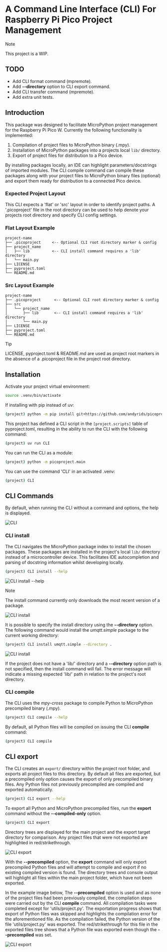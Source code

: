 # A Command Line Interface (CLI) For Raspberry Pi Pico Project Management

>[!NOTE]
> This project is a WIP.

## TODO

* Add CLI format command (mpremote).
* Add **--directory** option to CLI export command.
* Add CLI transfer command (mpremote).
* Add extra unit tests.

## Introduction

This package was designed to facilitate MicroPython project management for the Raspberry Pi Pico W. Currently the following functionality is implemented:

1. Compilation of project files to MicroPython binary (.mpy).
2. Installation of MicroPython packages into a projects local `lib/` directory.
3. Export of project files for distribution to a Pico device.

By installing packages locally, an IDE can highlight parameters/docstrings of imported modules. The CLI compile command can compile these packages along with your project files to MicroPython binary files (optional) and export them ready for distribution to a connected Pico device.

### Expected Project Layout

This CLI expects a 'flat' or 'src' layout in order to identify project paths. A '.picoproject' file in the root directory can be used to help denote your projects root directory and specify CLI config settings.

### Flat Layout Example

```text
project-name
├── .picoproject     <-- Optional CLI root directory marker & config
├── project_name
│   ├── lib          <-- CLI install command requires a 'lib' directory
│   └── main.py
├── LICENSE
├── pyproject.toml
└── README.md
```

### Src Layout Example

```text
project-name
├── .picoproject      <-- Optional CLI root directory marker & config
├── src
│   └── project_name
│       ├── lib       <-- CLI install command requires a 'lib' directory
│       └── main.py
├── LICENSE
├── pyproject.toml
└── README.md
```

>[!TIP]
> LICENSE, pyproject.toml & README.md are used as project root markers
> in the absence of a .picoproject file in the project root directory.

## Installation

Activate your project virtual environment:

```bash
source .venv/bin/activate
```

If installing with pip instead of uv:

```bash
(project) python -m pip install git+https://github.com/andyrids/picoproject.git
```

This project has defined a CLI script in the `[project.scripts]` table of pyproject.toml, resulting in the ability to run the CLI with the following command:

```bash
(project) uv run CLI
```

You can run the CLI as a module:

```bash
(project) python -m picoproject.main
```

You can use the command 'CLI' in an activated .venv:

```bash
(project) CLI
```

## CLI Commands

By default, when running the CLI without a command and options, the help is displayed.

![CLI](./docs/img/PICOPROJECT_CLI.png)

### CLI install

The CLI navigates the MicroPython package index to install the chosen packages. These packages are installed in
the project's local `lib/` directory instead of a microcontroller device. This facilitates IDE autocompletion
and parsing of docstring information whilst developing locally.

```bash
(project) CLI install --help
```

![CLI install --help](./docs/img/PICOPROJECT_INSTALL_HELP.png)

>[!NOTE]
> The install command currently only downloads the most recent version of a package.

![CLI install](./docs/img/PICOPROJECT_INSTALL.png)

It is possible to specify the install directory using the **--directory** option. The following command would install the *umqtt.simple* package to the current working directory:

```bash
(project) CLI install umqtt.simple --directory .
```

![CLI install](./docs/img/PICOPROJECT_INSTALL_DIR.png)

If the project does not have a 'lib/' directory and a **--directory** option path is not specified, then the install command will fail. The error message will indicate a missing expected 'lib/' path in relation to the project's root directory.

### CLI compile

The CLI uses the *mpy-cross* package to compile Python to MicroPython precompiled binary (.mpy).

```bash
(project) CLI compile --help
```

By default, all Python files will be compiled on issuing the CLI **compile** command:

```bash
(project) CLI compile
```

## CLI export

The CLI creates an `export/` directory within the project root folder, and exports all project files
to this directory. By default all files are exported, but a precompiled only option causes the export
of only precompiled binary files. Any Python files not previously precompiled are compiled and
exported automatically.

```bash
(project) CLI export --help
```

To export all Python and MicroPython precompiled files, run the **export** command without the **--compiled-only**
option.

```bash
(project) CLI export
```

Directory trees are displayed for the main project and the export target directory for comparison. Any project files
that were not exported are highlighted in red/strikethrough.

![CLI export](./docs/img/PICOPROJECT_EXPORT.png)

With the **--precompiled** option, the **export** command will only export precompiled Python files
and will attempt to compile and export if no existing compiled version is found. The directory
trees and console output will highlight all files within the main project folder, which have not been exported.

In the example image below, The **--precompiled** option is used and as none of the project files had been previously compiled, the compilation steps were carried out by the CLI **compile** command. All compilation tasks were completed except for 'utils/project.py'. The exportation progress shows that export of Python files was skipped and highlights the compilation error for the aforementioned file. As the compilation failed, the Python version of the file 'utils/project.py' was exported. The red/strikethrough for this file in the exported files tree shows that
a Python file was exported even though the **--precompiled** was set.

![CLI export](./docs/img/PICOPROJECT_EXPORT_PRECOMPILED.png)

